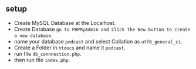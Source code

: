 ## setup

- Create MySQL Database at the Localhost.
- Create Database `go to PHPMyAdmin and Click the New button to create a new database`.
- name your database `podcast` and select Collation as `utf8_general_ci`.
- Create a Folder in `htdocs` and name it `podcast`.
- run file `db_connnection.php`.
- then run file `index.php`.

